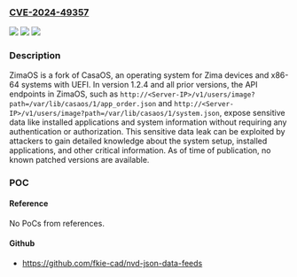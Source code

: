 ### [CVE-2024-49357](https://cve.mitre.org/cgi-bin/cvename.cgi?name=CVE-2024-49357)
![](https://img.shields.io/static/v1?label=Product&message=ZimaOS&color=blue)
![](https://img.shields.io/static/v1?label=Version&message=%3D%20%3C%3D%201.2.4%20&color=brighgreen)
![](https://img.shields.io/static/v1?label=Vulnerability&message=CWE-200%3A%20Exposure%20of%20Sensitive%20Information%20to%20an%20Unauthorized%20Actor&color=brighgreen)

### Description

ZimaOS is a fork of CasaOS, an operating system for Zima devices and x86-64 systems with UEFI. In version 1.2.4 and all prior versions, the API endpoints in ZimaOS, such as `http://<Server-IP>/v1/users/image?path=/var/lib/casaos/1/app_order.json` and `http://<Server-IP>/v1/users/image?path=/var/lib/casaos/1/system.json`, expose sensitive data like installed applications and system information without requiring any authentication or authorization. This sensitive data leak can be exploited by attackers to gain detailed knowledge about the system setup, installed applications, and other critical information. As of time of publication, no known patched versions are available.

### POC

#### Reference
No PoCs from references.

#### Github
- https://github.com/fkie-cad/nvd-json-data-feeds

